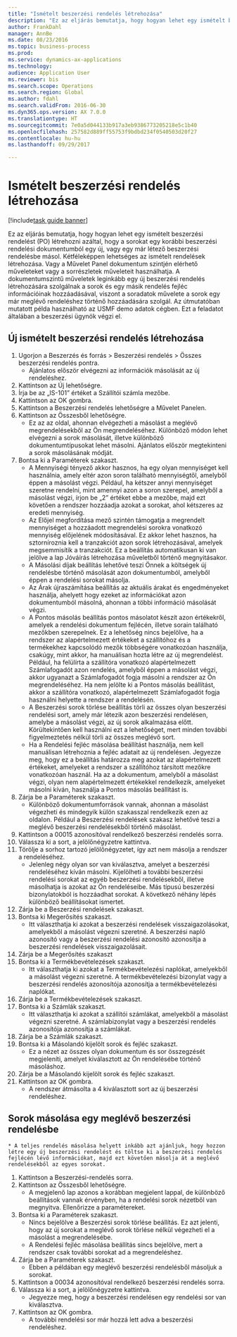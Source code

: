 ```yaml
--- 
title: "Ismételt beszerzési rendelés létrehozása"
description: "Ez az eljárás bemutatja, hogy hogyan lehet egy ismételt beszerzési rendelést (PO) létrehozni azáltal, hogy a sorokat egy korábbi beszerzési rendelési dokumentumból egy új, vagy egy már létező beszerzési rendelésbe másol."
author: FrankDahl
manager: AnnBe
ms.date: 08/23/2016
ms.topic: business-process
ms.prod: 
ms.service: dynamics-ax-applications
ms.technology: 
audience: Application User
ms.reviewer: bis
ms.search.scope: Operations
ms.search.region: Global
ms.author: fdahl
ms.search.validFrom: 2016-06-30
ms.dyn365.ops.version: AX 7.0.0
ms.translationtype: HT
ms.sourcegitcommit: 7e0a5d044133b917a3eb9386773205218e5c1b40
ms.openlocfilehash: 257582d889ff55753f9bdbd234f0540503d20f27
ms.contentlocale: hu-hu
ms.lasthandoff: 09/29/2017

---
```

# <a name="create-a-repeat-purchase-order"></a>Ismételt beszerzési rendelés létrehozása

[!include[task guide banner](../../includes/task-guide-banner.md)]

Ez az eljárás bemutatja, hogy hogyan lehet egy ismételt beszerzési rendelést (PO) létrehozni azáltal, hogy a sorokat egy korábbi beszerzési rendelési dokumentumból egy új, vagy egy már létező beszerzési rendelésbe másol. Kétféleképpen lehetséges az ismételt rendelések létrehozása. Vagy a Művelet Panel dokumentum szintjén elérhető műveleteket vagy a sorrészletek műveleteit használhatja. A dokumentumszintű műveletek leginkább egy új beszerzési rendelés létrehozására szolgálnak a sorok és egy másik rendelés fejléc információinak hozzáadásával, viszont a soradatok művelete a sorok egy már meglévő rendeléshez történő hozzáadására szolgál. Az útmutatóban mutatott példa használható az USMF demo adatok cégben. Ezt a feladatot általában a beszerzési ügynök végzi el.


## <a name="create-a-new-repeat-purchase-order"></a>Új ismételt beszerzési rendelés létrehozása
1. Ugorjon a Beszerzés és forrás > Beszerzési rendelés > Összes beszerzési rendelés pontra.
    * Ajánlatos először elvégezni az információk másolását az új rendeléshez.  
2. Kattintson az Új lehetőségre.
3. Írja be az „IS-101” értéket a Szállítói számla mezőbe.
4. Kattintson az OK gombra.
5. Kattintson a Beszerzési rendelés lehetőségre a Művelet Panelen.
6. Kattintson az Összesből lehetőségre.
    * Ez az az oldal, ahonnan elvégezheti a másolást a meglévő megrendelésekből az Ön megrendeléséhez. Különböző módon lehet elvégezni a sorok másolását, illetve különböző dokumentumtípusokat lehet másolni. Ajánlatos először megtekinteni a sorok másolásának módját.   
7. Bontsa ki a Paraméterek szakaszt.
    * A Mennyiségi tényező akkor hasznos, ha egy olyan mennyiséget kell használnia, amely eltér azon soron található mennyiségtől, amelyből éppen a másolást végzi. Például, ha kétszer annyi mennyiséget szeretne rendelni, mint amennyi azon a soron szerepel, amelyből a másolást végzi, írjon be „2” értéket ebbe a mezőbe, majd ezt követően a rendszer hozzáadja azokat a sorokat, ahol kétszeres az eredeti mennyiség.  
    * Az Előjel megfordítása mező szintén támogatja a megrendelt mennyiséget a hozzáadott megrendelési sorokra vonatkozó mennyiség előjelének módosításával. Ez akkor lehet hasznos, ha sztorníroznia kell a tranzakciót azon sorok létrehozásával, amelyek megsemmisítik a tranzakciót. Ez a beállítás automatikusan ki van jelölve a lap Jóváírás létrehozása műveletből történő megnyitásakor.  
    * A Másolási díjak beállítás lehetővé teszi Önnek a költségek új rendelésbe történő másolását azon dokumentumból, amelyből éppen a rendelési sorokat másolja.  
    * Az Árak újraszámítása beállítás az aktuális árakat és engedményeket használja, ahelyett hogy ezeket az információkat azon dokumentumból másolná, ahonnan a többi információ másolását végzi.  
    * A Pontos másolás beállítás pontos másolatot készít azon értékekről, amelyek a rendelési dokumentum fejlécén, illetve sorain található mezőkben szerepelnek. Ez a lehetőség nincs bejelölve, ha a rendszer az alapértelmezett értékeket a szállítóhoz és a termékekhez kapcsolódó mezők többségére vonatkozóan használja, csakúgy, mint akkor, ha manuálisan hozta létre az új megrendelést. Például, ha felülírta a szállítóra vonatkozó alapértelmezett Számlafogadót azon rendelés, amelyből éppen a másolást végzi, akkor ugyanazt a Számlafogadót fogja másolni a rendszer az Ön megrendeléséhez. Ha nem jelölte ki a Pontos másolás beállítást, akkor a szállítóra vonatkozó, alapértelmezett Számlafogadót fogja használni helyette a rendszer a rendelésén.  
    * A Beszerzési sorok törlése beállítás törli az összes olyan beszerzési rendelési sort, amely már létezik azon beszerzési rendelésen, amelybe a másolást végzi, az új sorok alkalmazása előtt. Körültekintően kell használni ezt a lehetőséget, mert minden további figyelmeztetés nélkül törli az összes meglévő sort.  
    * Ha a Rendelési fejléc másolása beállítást használja, nem kell manuálisan létrehoznia a fejléc adatait az új rendelésen. Jegyezze meg, hogy ez a beállítás határozza meg azokat az alapértelmezett értékeket, amelyeket a rendszer a szállítóhoz társított mezőkre vonatkozóan használ. Ha az a dokumentum, amelyből a másolást végzi, olyan nem alapértelmezett értékekkel rendelkezik, amelyeket másolni kíván, használja a Pontos másolás beállítást is.  
8. Zárja be a Paraméterek szakaszt.
    * Különböző dokumentumforrások vannak, ahonnan a másolást végezheti és mindegyik külön szakasszal rendelkezik ezen az oldalon. Például a Beszerzési rendelések szakasz lehetővé teszi a meglévő beszerzési rendelésekből történő másolást.  
9. Kattintson a 00015 azonosítóval rendelkező beszerzési rendelés sorra. 
10. Válassza ki a sort, a jelölőnégyzetre kattintva.
11. Törölje a sorhoz tartozó jelölőnégyzetet, így azt nem másolja a rendszer a rendeléséhez.
    * Jelenleg négy olyan sor van kiválasztva, amelyet a beszerzési rendeléséhez kíván másolni. Kijelölheti a további beszerzési rendelési sorokat az egyéb beszerzési rendelésekből, illetve másolhatja is azokat az Ön rendeléseibe. Más típusú beszerzési bizonylatokból is hozzáadhat sorokat. A következő néhány lépés különböző beállításokat ismertet.  
12. Zárja be a Beszerzési rendelések szakaszt.
13. Bontsa ki Megerősítés szakaszt.
    * Itt választhatja ki azokat a beszerzési rendelések visszaigazolásokat, amelyekből a másolást végezni szeretné. A beszerzési napló azonosító vagy a beszerzési rendelési azonosító azonosítja a beszerzési rendelések visszaigazolásait.  
14. Zárja be a Megerősítés szakaszt
15. Bontsa ki a Termékbevételezések szakaszt.
    * Itt választhatja ki azokat a Termékbevételezési naplókat, amelyekből a másolást végezni szeretné. A termékbevételezési bizonylat vagy a beszerzési rendelés azonosítója azonosítja a termékbevételezési naplókat.   
16. Zárja be a Termékbevételezések szakaszt.
17. Bontsa ki a Számlák szakaszt.
    * Itt választhatja ki azokat a szállítói számlákat, amelyekből a másolást végezni szeretné. A számlabizonylat vagy a beszerzési rendelés azonosítója azonosítja a számlákat.   
18. Zárja be a Számlák szakaszt.
19. Bontsa ki a Másolandó kijelölt sorok és fejléc szakaszt.
    * Ez a nézet az összes olyan dokumentum és sor összegzését megjeleníti, amelyet kiválasztott az Ön rendelésébe történő másoláshoz.   
20. Zárja be a Másolandó kijelölt sorok és fejléc szakaszt.
21. Kattintson az OK gombra.
    * A rendszer átmásolta a 4 kiválasztott sort az új beszerzési rendeléshez.   

## <a name="copy-lines-to-an-existing-purchase-order"></a>Sorok másolása egy meglévő beszerzési rendelésbe
    * A teljes rendelés másolása helyett inkább azt ajánljuk, hogy hozzon létre egy új beszerzési rendelést és töltse ki a beszerzési rendelés fejlécén lévő információkat, majd ezt követően másolja át a meglévő rendelésekből az egyes sorokat.  
1. Kattintson a Beszerzési-rendelés sorra.
2. Kattintson az Összesből lehetőségre.
    * A megjelenő lap azonos a korábban megjelent lappal, de különböző beállítások vannak érvényben, ha a rendelési sorok nézetből van megnyitva. Ellenőrizze a paramétereket.   
3. Bontsa ki a Paraméterek szakaszt.
    * Nincs bejelölve a Beszerzési sorok törlése beállítás. Ez azt jelenti, hogy az új sorokat a meglévő sorok törlése nélkül végezheti el a másolást a megrendelésébe.   
    * A Rendelési fejléc másolása beállítás sincs bejelölve, mert a rendszer csak további sorokat ad a megrendeléshez.   
4. Zárja be a Paraméterek szakaszt.
    * Ebben a példában egy meglévő beszerzési rendelésből másoljuk a sorokat.   
5. Kattintson a 00034 azonosítóval rendelkező beszerzési rendelés sorra. 
6. Válassza ki a sort, a jelölőnégyzetre kattintva.
    * Jegyezze meg, hogy a beszerzési rendelésen egy rendelési sor van kiválasztva.  
7. Kattintson az OK gombra.
    * A további rendelési sor már hozzá lett adva a beszerzési rendeléshez.  


